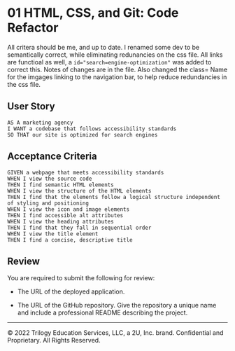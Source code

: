 # 01 HTML, CSS, and Git: Code Refactor

All critera should be me, and up to date. I renamed some dev to be semantically correct, while eliminating redunancies on the css file. All links are functioal as well, a `id="search=engine-optimization"` was added to correct this. Notes of changes are in the file. Also changed the class= Name for the imgages linking to the navigation bar, to help reduce redundancies in the css file. 

## User Story

```
AS A marketing agency
I WANT a codebase that follows accessibility standards
SO THAT our site is optimized for search engines
```

## Acceptance Criteria

```
GIVEN a webpage that meets accessibility standards
WHEN I view the source code
THEN I find semantic HTML elements
WHEN I view the structure of the HTML elements
THEN I find that the elements follow a logical structure independent of styling and positioning
WHEN I view the icon and image elements
THEN I find accessible alt attributes
WHEN I view the heading attributes
THEN I find that they fall in sequential order
WHEN I view the title element
THEN I find a concise, descriptive title
```

## Review

You are required to submit the following for review:

* The URL of the deployed application.

* The URL of the GitHub repository. Give the repository a unique name and include a professional README describing the project.

- - -
© 2022 Trilogy Education Services, LLC, a 2U, Inc. brand. Confidential and Proprietary. All Rights Reserved.
